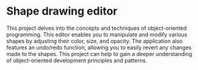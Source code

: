 # Shape drawing editor
This project delves into the concepts and techniques of object-oriented programming. This editor enables you to manipulate and modify various shapes by adjusting their color, size, and opacity. The application also features an undo/redo function, allowing you to easily revert any changes made to the shapes. This project can help to gain a deeper understanding of object-oriented development principles and patterns.
